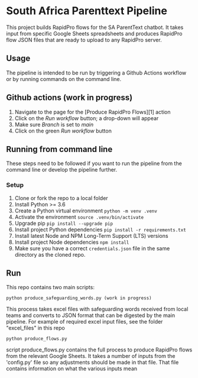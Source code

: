 # South Africa Parenttext Pipeline

This project builds RapidPro flows for the SA ParentText chatbot. It takes input from specific Google Sheets spreadsheets and produces RapidPro flow JSON files that are ready to upload to any RapidPro server.

## Usage

The pipeline is intended to be run by triggering a Github Actions workflow or by running commands on the command line.

## Github actions (work in progress)

1. Navigate to the page for the [Produce RapidPro Flows][1] action
2. Click on the _Run workflow_ button; a drop-down will appear
3. Make sure _Branch_ is set to _main_
4. Click on the green _Run workflow_ button

## Running from command line

These steps need to be followed if you want to run the pipeline from the command line or develop the pipeline further.

### Setup

1. Clone or fork the repo to a local folder
1. Install Python >= 3.6
1. Create a Python virtual environment `python -m venv .venv`
1. Activate the environment `source .venv/bin/activate`
1. Upgrade pip `pip install --upgrade pip`
1. Install project Python dependencies `pip install -r requirements.txt`
1. Install latest Node and NPM Long-Term Support (LTS) versions
1. Install project Node dependencies `npm install`
1. Make sure you have a correct `credentials.json` file in the same directory as the cloned repo. 

## Run

This repo contains two main scripts:

```
python produce_safeguarding_words.py (work in progress)
```
This process takes excel files with safeguarding words received from local teams and converts to JSON format that can be digested by the main pipeline. For example of required excel input files, see the folder "excel_files" in this repo

```
python produce_flows.py
```
script produce_flows.py contains the full process to produce RapidPro flows from the relevant Google Sheets. It takes a number of inputs from the 'config.py' file so any adjustments should be made in that file. That file contains information on what the various inputs mean
